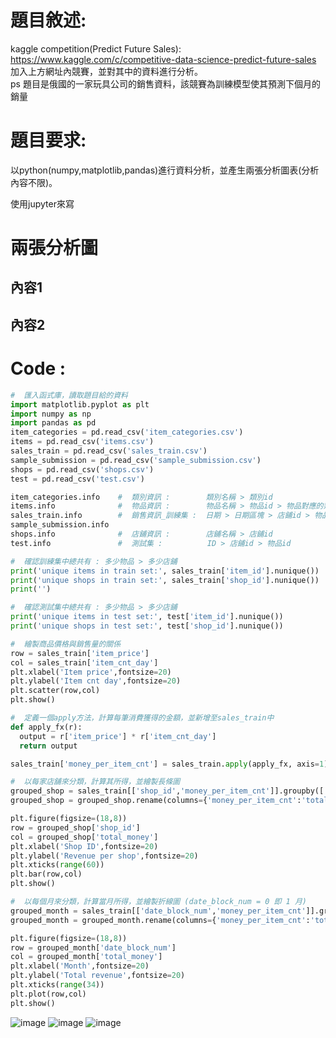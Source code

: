 # 題目敘述:
kaggle competition(Predict Future Sales):
https://www.kaggle.com/c/competitive-data-science-predict-future-sales  
加入上方網址內競賽，並對其中的資料進行分析。  
ps 題目是俄國的一家玩具公司的銷售資料，該競賽為訓練模型使其預測下個月的銷量  

# 題目要求:
以python(numpy,matplotlib,pandas)進行資料分析，並產生兩張分析圖表(分析內容不限)。  

使用jupyter來寫

# 兩張分析圖
## 內容1

## 內容2

# Code : 
 ```python
 #  匯入函式庫，讀取題目給的資料
 import matplotlib.pyplot as plt
 import numpy as np
 import pandas as pd
 item_categories = pd.read_csv('item_categories.csv')
 items = pd.read_csv('items.csv')
 sales_train = pd.read_csv('sales_train.csv')
 sample_submission = pd.read_csv('sample_submission.csv')
 shops = pd.read_csv('shops.csv')
 test = pd.read_csv('test.csv')
 
 item_categories.info    #  類別資訊 :        類別名稱 > 類別id
 items.info              #  物品資訊 :        物品名稱 > 物品id > 物品對應的類別
 sales_train.info        #  銷售資訊_訓練集 :  日期 > 日期區塊 > 店鋪id > 物品id > 物品價格 > 物品每日計數
 sample_submission.info
 shops.info              #  店鋪資訊 :        店鋪名稱 > 店鋪id
 test.info               #  測試集 :          ID > 店鋪id > 物品id
 
 #  確認訓練集中總共有 : 多少物品 > 多少店鋪
 print('unique items in train set:', sales_train['item_id'].nunique())
 print('unique shops in train set:', sales_train['shop_id'].nunique())
 print('')

 #  確認測試集中總共有 : 多少物品 > 多少店鋪
 print('unique items in test set:', test['item_id'].nunique())
 print('unique shops in test set:', test['shop_id'].nunique())
 
 #  繪製商品價格與銷售量的關係
 row = sales_train['item_price']
 col = sales_train['item_cnt_day']
 plt.xlabel('Item price',fontsize=20)
 plt.ylabel('Item cnt day',fontsize=20)
 plt.scatter(row,col)
 plt.show()
 
 #  定義一個apply方法，計算每筆消費獲得的金額，並新增至sales_train中
 def apply_fx(r):
   output = r['item_price'] * r['item_cnt_day']
   return output

 sales_train['money_per_item_cnt'] = sales_train.apply(apply_fx, axis=1)
 
 #  以每家店舖來分類，計算其所得，並繪製長條圖
 grouped_shop = sales_train[['shop_id','money_per_item_cnt']].groupby(['shop_id']).agg({'money_per_item_cnt':'sum'}).reset_index()
 grouped_shop = grouped_shop.rename(columns={'money_per_item_cnt':'total_money'})

 plt.figure(figsize=(18,8))
 row = grouped_shop['shop_id']
 col = grouped_shop['total_money']
 plt.xlabel('Shop ID',fontsize=20)
 plt.ylabel('Revenue per shop',fontsize=20)
 plt.xticks(range(60))
 plt.bar(row,col)
 plt.show()
 
 #  以每個月來分類，計算當月所得，並繪製折線圖 (date_block_num = 0 即 1 月)
 grouped_month = sales_train[['date_block_num','money_per_item_cnt']].groupby(['date_block_num']).agg({'money_per_item_cnt':'sum'}).reset_index()
 grouped_month = grouped_month.rename(columns={'money_per_item_cnt':'total_money'})

 plt.figure(figsize=(18,8))
 row = grouped_month['date_block_num']
 col = grouped_month['total_money']
 plt.xlabel('Month',fontsize=20)
 plt.ylabel('Total revenue',fontsize=20)
 plt.xticks(range(34))
 plt.plot(row,col)
 plt.show()
 ```

![image](https://github.com/oilover8728/hw1_predict_analysis/blob/master/screenshot/9.PNG)
![image](https://github.com/oilover8728/hw1_predict_analysis/blob/master/screenshot/11.PNG)
![image](https://github.com/oilover8728/hw1_predict_analysis/blob/master/screenshot/12.PNG)
